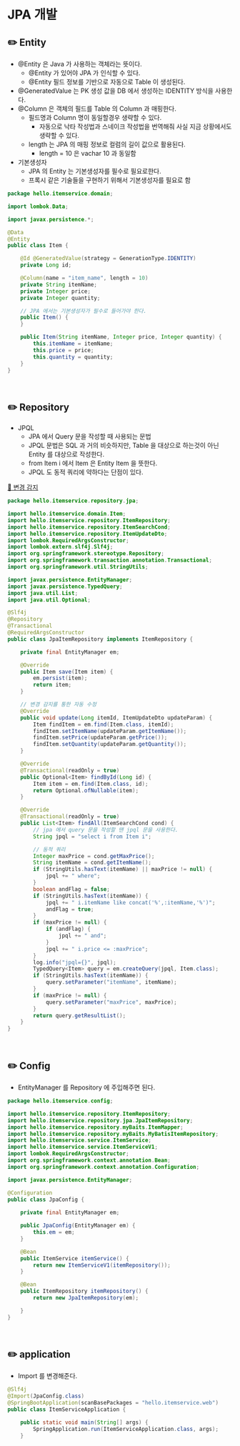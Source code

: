 # JPA 개발

## ✏️ Entity

- @Entity 은 Java 가 사용하는 객체라는 뜻이다.
    - @Entity 가 있어야 JPA 가 인식할 수 있다.
    - @Entity 필드 정보를 기반으로 자동으로 Table 이 생성된다.
- @GeneratedValue 는 PK 생성 값을 DB 에서 생성하는 IDENTITY 방식을 사용한다.
- @Column 은 객체의 필드를 Table 의 Column 과 매핑한다.
    - 필드명과 Column 명이 동일할경우 생략할 수 있다.
        - 자동으로 낙타 작성법과 스네이크 작성법을 번역해줘 사실 지금 상황에서도 생략할 수 있다.
    - length 는 JPA 의 매핑 정보로 컬럼의 길이 값으로 활용된다.
        - length = 10 은 vachar 10 과 동일함
- 기본생성자
    - JPA 의 Entity 는 기본생성자를 필수로 필요로한다.
    - 프록시 같은 기술들을 구현하기 위해서 기본생성자를 필요로 함

```java
package hello.itemservice.domain;

import lombok.Data;

import javax.persistence.*;

@Data
@Entity
public class Item {

    @Id @GeneratedValue(strategy = GenerationType.IDENTITY)
    private Long id;

    @Column(name = "item_name", length = 10)
    private String itemName;
    private Integer price;
    private Integer quantity;

    // JPA 에서는 기본생성자가 필수로 들어가야 한다.
    public Item() {
    }

    public Item(String itemName, Integer price, Integer quantity) {
        this.itemName = itemName;
        this.price = price;
        this.quantity = quantity;
    }
}
```

<br>

## ✏️ Repository

- JPQL
    - JPA 에서 Query 문을 작성할 때 사용되는 문법
    - JPQL 문법은 SQL 과 거의 비슷하지만,
    Table 을 대상으로 하는것이 아닌 Entity 를 대상으로 작성한다.
    - from Item i 에서 Item 은 Entity Item 을 뜻한다.
    - JPQL 도 동적 쿼리에 약하다는 단점이 있다.

[🔗 변경 감지](https://github.com/choideakook/TIL/blob/main/Spring/3%20JPA%20활용1/4%20Web%20계층%20개발/230109%207%20변경%20감지와%20병합%20(Dirty%20Checking%20&%20Merge).md)

```java
package hello.itemservice.repository.jpa;

import hello.itemservice.domain.Item;
import hello.itemservice.repository.ItemRepository;
import hello.itemservice.repository.ItemSearchCond;
import hello.itemservice.repository.ItemUpdateDto;
import lombok.RequiredArgsConstructor;
import lombok.extern.slf4j.Slf4j;
import org.springframework.stereotype.Repository;
import org.springframework.transaction.annotation.Transactional;
import org.springframework.util.StringUtils;

import javax.persistence.EntityManager;
import javax.persistence.TypedQuery;
import java.util.List;
import java.util.Optional;

@Slf4j
@Repository
@Transactional
@RequiredArgsConstructor
public class JpaItemRepository implements ItemRepository {

    private final EntityManager em;

    @Override
    public Item save(Item item) {
        em.persist(item);
        return item;
    }

    // 변경 감지를 통한 자동 수정
    @Override
    public void update(Long itemId, ItemUpdateDto updateParam) {
        Item findItem = em.find(Item.class, itemId);
        findItem.setItemName(updateParam.getItemName());
        findItem.setPrice(updateParam.getPrice());
        findItem.setQuantity(updateParam.getQuantity());
    }

    @Override
    @Transactional(readOnly = true)
    public Optional<Item> findById(Long id) {
        Item item = em.find(Item.class, id);
        return Optional.ofNullable(item);
    }

    @Override
    @Transactional(readOnly = true)
    public List<Item> findAll(ItemSearchCond cond) {
        // jpa 에서 query 문을 작성할 땐 jpql 문을 사용한다.
        String jpql = "select i from Item i";

        // 동적 쿼리
        Integer maxPrice = cond.getMaxPrice();
        String itemName = cond.getItemName();
        if (StringUtils.hasText(itemName) || maxPrice != null) {
            jpql += " where";
        }
        boolean andFlag = false;
        if (StringUtils.hasText(itemName)) {
            jpql += " i.itemName like concat('%',:itemName,'%')";
            andFlag = true;
        }
        if (maxPrice != null) {
            if (andFlag) {
                jpql += " and";
            }
            jpql += " i.price <= :maxPrice";
        }
        log.info("jpql={}", jpql);
        TypedQuery<Item> query = em.createQuery(jpql, Item.class);
        if (StringUtils.hasText(itemName)) {
            query.setParameter("itemName", itemName);
        }
        if (maxPrice != null) {
            query.setParameter("maxPrice", maxPrice);
        }
        return query.getResultList();
    }
}
```

<br>

## ✏️ Config

- EntityManager 를 Repository 에 주입해주면 된다.

```java
package hello.itemservice.config;

import hello.itemservice.repository.ItemRepository;
import hello.itemservice.repository.jpa.JpaItemRepository;
import hello.itemservice.repository.myBaits.ItemMapper;
import hello.itemservice.repository.myBaits.MyBatisItemRepository;
import hello.itemservice.service.ItemService;
import hello.itemservice.service.ItemServiceV1;
import lombok.RequiredArgsConstructor;
import org.springframework.context.annotation.Bean;
import org.springframework.context.annotation.Configuration;

import javax.persistence.EntityManager;

@Configuration
public class JpaConfig {
    
    private final EntityManager em;

    public JpaConfig(EntityManager em) {
        this.em = em;
    }

    @Bean
    public ItemService itemService() {
        return new ItemServiceV1(itemRepository());
    }

    @Bean
    public ItemRepository itemRepository() {
        return new JpaItemRepository(em);

    }
}
```

<br>

## ✏️ application

- Import 를 변경해준다.

```java
@Slf4j
@Import(JpaConfig.class)
@SpringBootApplication(scanBasePackages = "hello.itemservice.web")
public class ItemServiceApplication {

	public static void main(String[] args) {
		SpringApplication.run(ItemServiceApplication.class, args);
	}
```